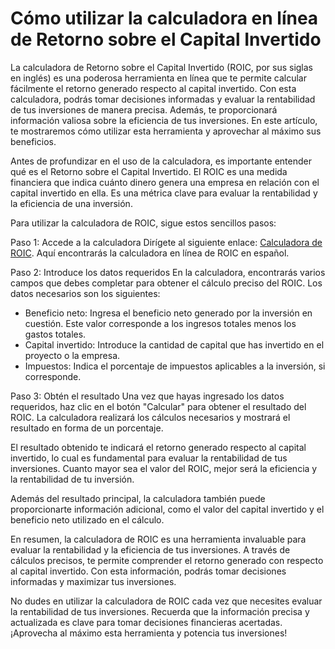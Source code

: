 Cómo utilizar la calculadora en línea de Retorno sobre el Capital Invertido
===========================================================================

La calculadora de Retorno sobre el Capital Invertido (ROIC, por sus siglas en inglés) es una poderosa herramienta en línea que te permite calcular fácilmente el retorno generado respecto al capital invertido. Con esta calculadora, podrás tomar decisiones informadas y evaluar la rentabilidad de tus inversiones de manera precisa. Además, te proporcionará información valiosa sobre la eficiencia de tus inversiones. En este artículo, te mostraremos cómo utilizar esta herramienta y aprovechar al máximo sus beneficios.

Antes de profundizar en el uso de la calculadora, es importante entender qué es el Retorno sobre el Capital Invertido. El ROIC es una medida financiera que indica cuánto dinero genera una empresa en relación con el capital invertido en ella. Es una métrica clave para evaluar la rentabilidad y la eficiencia de una inversión.

Para utilizar la calculadora de ROIC, sigue estos sencillos pasos:

Paso 1: Accede a la calculadora Dirígete al siguiente enlace: [Calculadora de ROIC](https://www.onlinecalculatorsfree.com/es/financial/return-on-investment-capital-calculator.html). Aquí encontrarás la calculadora en línea de ROIC en español.

Paso 2: Introduce los datos requeridos En la calculadora, encontrarás varios campos que debes completar para obtener el cálculo preciso del ROIC. Los datos necesarios son los siguientes:

- Beneficio neto: Ingresa el beneficio neto generado por la inversión en cuestión. Este valor corresponde a los ingresos totales menos los gastos totales.
- Capital invertido: Introduce la cantidad de capital que has invertido en el proyecto o la empresa.
- Impuestos: Indica el porcentaje de impuestos aplicables a la inversión, si corresponde.

Paso 3: Obtén el resultado Una vez que hayas ingresado los datos requeridos, haz clic en el botón "Calcular" para obtener el resultado del ROIC. La calculadora realizará los cálculos necesarios y mostrará el resultado en forma de un porcentaje.

El resultado obtenido te indicará el retorno generado respecto al capital invertido, lo cual es fundamental para evaluar la rentabilidad de tus inversiones. Cuanto mayor sea el valor del ROIC, mejor será la eficiencia y la rentabilidad de tu inversión.

Además del resultado principal, la calculadora también puede proporcionarte información adicional, como el valor del capital invertido y el beneficio neto utilizado en el cálculo.

En resumen, la calculadora de ROIC es una herramienta invaluable para evaluar la rentabilidad y la eficiencia de tus inversiones. A través de cálculos precisos, te permite comprender el retorno generado con respecto al capital invertido. Con esta información, podrás tomar decisiones informadas y maximizar tus inversiones.

No dudes en utilizar la calculadora de ROIC cada vez que necesites evaluar la rentabilidad de tus inversiones. Recuerda que la información precisa y actualizada es clave para tomar decisiones financieras acertadas. ¡Aprovecha al máximo esta herramienta y potencia tus inversiones!